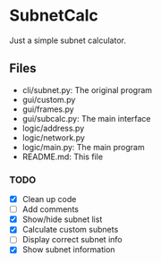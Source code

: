 # SubnetCalc
Just a simple subnet calculator.

## Files
- cli/subnet.py: The original program
- gui/custom.py
- gui/frames.py
- gui/subcalc.py: The main interface
- logic/address.py
- logic/network.py
- logic/main.py: The main program
- README.md: This file

### TODO
- [x] Clean up code
- [ ] Add comments
- [x] Show/hide subnet list
- [x] Calculate custom subnets
- [ ] Display correct subnet info
- [X] Show subnet information
